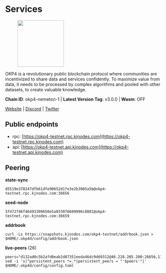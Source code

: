 # Services

<figure><img src="https://raw.githubusercontent.com/kj89/testnet_manuals/main/pingpub/logos/okp4.png" width="150" alt=""><figcaption></figcaption></figure>

OKP4 is a revolutionary public blockchain protocol where communities are incentivized to  share data and services confidently. To maximize value from data, it needs to be processed  by complex algorithms and pooled with other datasets, to create valuable knowledge.

**Chain ID**: okp4-nemeton-1 | **Latest Version Tag**: v3.0.0 | **Wasm**: OFF

[Website](https://okp4.network) | [Discord](https://discord.gg/okp4) | [Twitter](https://twitter.com/OKP4_Protocol)


## Public endpoints

* rpc: [https://okp4-testnet.rpc.kjnodes.com](https://okp4-testnet.rpc.kjnodes.com)
* api: [https://okp4-testnet.api.kjnodes.com](https://okp4-testnet.api.kjnodes.com)

## Peering

**state-sync**

```
d5519e378247dfb61dfe90652d1fe3e2b3005a5b@okp4-testnet.rpc.kjnodes.com:36656
```

**seed-node**

```
3f472746f46493309650e5a033076689996c8881@okp4-testnet.rpc.kjnodes.com:36659
```

**addrbook**
```
curl -Ls https://snapshots.kjnodes.com/okp4-testnet/addrbook.json > $HOME/.okp4d/config/addrbook.json
```

**live-peers** (26)
```
peers="d132ad0c5b2afd0eab2d87351eeda46dc9d69312@46.228.205.200:26656,11d2d5cab53f3e10bc8d91c76601d68cce33c82b@144.76.28.163:26656,30092d2717053f1c0813e8354c07c761c9c3ac5c@194.163.161.234:26656,82bb185819e5cf2bb6a9896447672efca27f28cb@65.109.15.202:26656,cd2e7d49cc2f911d7df7c7951d72c96727d1db1d@212.8.240.13:36656,5c2a752c9b1952dbed075c56c600c3a79b58c395@95.214.55.232:26996,d5519e378247dfb61dfe90652d1fe3e2b3005a5b@65.109.68.190:36656,b2c6835ab2300785ca3bdc0e045d8861504a9ff4@185.194.219.96:26656,66a75c374c274733bfa3050277cdb43db3fcee56@147.182.229.52:26656,8cdeb85dada114c959c36bb59ce258c65ae3a09c@88.198.242.163:36656,b0b56d944cf1cc569a1e77e0923e075bad94d755@141.95.145.41:28656,9928d19b7663a6fa639eb7c1ee239e671edcbdb2@5.9.147.22:26616,854cc8b83a48ba4394c1940b57d0f42ec013e033@38.242.251.204:26656,d1a0ff9bd7ea1ebd06bc7158f3523f5e557328be@163.172.131.169:26656,2bfd405e8f0f176428e2127f98b5ec53164ae1f0@142.132.149.118:26656,8a7605d8ae4338de5b7a0d5c70244ce05e377630@85.10.200.221:26656,d4305fcb7b20dc96481a6ae6ae84f281f3413a4e@65.109.37.58:13656,74349a1cb9479b291866debe2042de8a2e88b850@65.108.233.109:17656,307fb25cd6998d0d5bd1d947571f6043c6bb4069@65.109.31.114:2280,9d1482bc31fb4578a5c7f7f65c4e0aaf2dfc2336@213.239.215.77:36656,3e621dd2ac901c097483fcf4f97e527629332c50@176.103.222.44:26656,e755eb8016c2f6f5303b2f8d503d9126d235e80f@138.201.35.56:26656,b5484e85a8802e0489234904d2b3a2d3c0c16e71@135.181.116.246:26106,be9841ace1d71a4c7681918ee39f5e00d8e96a82@213.239.216.252:36656,f7e481df45bfbe62ea0553f5f6da34eaf4f688c3@194.34.232.225:26656,fff0a8c202befd9459ff93783a0e7756da305fe3@38.242.150.63:16656"
sed -i 's|^persistent_peers *=.*|persistent_peers = "'$peers'"|' $HOME/.okp4d/config/config.toml
```
